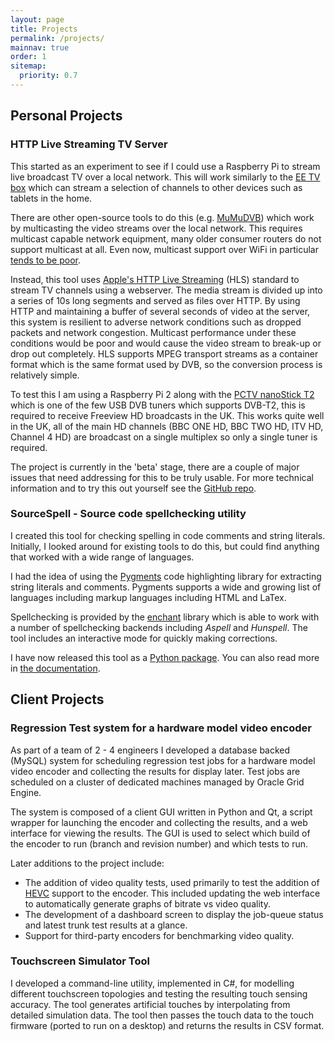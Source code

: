 ```yaml
---
layout: page
title: Projects
permalink: /projects/
mainnav: true
order: 1
sitemap:
  priority: 0.7
---
```


## Personal Projects

### HTTP Live Streaming TV Server

This started as an experiment to see if I could use a Raspberry Pi to stream live broadcast TV over a local network. This will work similarly to the [EE TV box](https://broadband.ee.co.uk/ee-tv/ee-tv-features) which can stream a selection of channels to other devices such as tablets in the home.

There are other open-source tools to do this (e.g. [MuMuDVB](http://www.mumudvb.net/)) which work by multicasting the video streams over the local network. This requires multicast capable network equipment, many older consumer routers do not support multicast at all. Even now, multicast support over WiFi in particular [tends to be poor](http://superuser.com/questions/730288/why-do-some-wifi-routers-block-multicast-packets-going-from-wired-to-wireless).

Instead, this tool uses [Apple's HTTP Live Streaming](https://developer.apple.com/streaming/)  (HLS) standard to stream TV channels using a webserver. The media stream is divided up into a series of 10s long segments and served as files over HTTP. By using HTTP and maintaining a buffer of several seconds of video at the server, this system is resilient to adverse network conditions such as dropped packets and network congestion. Multicast performance under these conditions would be poor and would cause the video stream to break-up or drop out completely. HLS supports MPEG transport streams as a container format which is the same format used by DVB, so the conversion process is relatively simple.

To test this I am using a Raspberry Pi 2 along with the [PCTV nanoStick T2](http://www.pctvsystems.com/Products/ProductsEuropeAsia/DVBTT2products/PCTVnanoStickT2/tabid/248/language/en-GB/Default.aspx) which is one of the few USB DVB tuners which supports DVB-T2, this is required to receive Freeview HD broadcasts in the UK. This works quite well in the UK, all of the main HD channels (BBC ONE HD, BBC TWO HD, ITV HD, Channel 4 HD) are broadcast on a single multiplex so only a single tuner is required.

The project is currently in the 'beta' stage, there are a couple of major issues that need addressing for this to be truly usable. For more technical information and to try this out yourself see the [GitHub repo](https://github.com/s-knibbs/dvb2hls).

### SourceSpell - Source code spellchecking utility

I created this tool for checking spelling in code comments and string literals. Initially, I looked around for existing tools
to do this, but could find anything that worked with a wide range of languages.

I had the idea of using the [Pygments](http://pygments.org/) code highlighting library for extracting string literals and comments. Pygments supports a wide and growing list of languages including
markup languages including HTML and LaTex.

Spellchecking is provided by the [enchant](http://pythonhosted.org/pyenchant/) library which is able to work with a number of spellchecking
backends including *Aspell* and *Hunspell*. The tool includes an interactive mode for quickly making corrections.

I have now released this tool as a [Python package](https://pypi.python.org/pypi/SourceSpell/1.1).
You can also read more in [the documentation](https://s-knibbs.github.io/sourcespell/).

## Client Projects

### Regression Test system for a hardware model video encoder

As part of a team of 2 - 4 engineers I developed a database backed (MySQL) system for scheduling regression test jobs for a hardware model video encoder and collecting the results for display later. Test jobs are scheduled on a cluster of dedicated machines managed by Oracle Grid Engine.

The system is composed of a client GUI written in Python and Qt, a script wrapper for launching the encoder and collecting the results, and a web interface for viewing the results. The GUI is used to select which build of the encoder to run (branch and revision number) and which tests to run.

Later additions to the project include:

- The addition of video quality tests, used primarily to test the addition of [HEVC](https://en.wikipedia.org/wiki/High_Efficiency_Video_Coding) support to the encoder. This included updating the web interface to automatically generate graphs of bitrate vs video quality.
- The development of a dashboard screen to display the job-queue status and latest trunk test results at a glance.
- Support for third-party encoders for benchmarking video quality.

### Touchscreen Simulator Tool

I developed a command-line utility, implemented in C#, for modelling different touchscreen topologies and testing the resulting touch sensing accuracy.
The tool generates artificial touches by interpolating from detailed simulation data. The tool then passes the touch data to the
touch firmware (ported to run on a desktop) and returns the results in CSV format.

